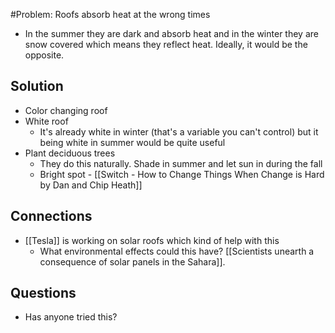 #Problem: Roofs absorb heat at the wrong times

- In the summer they are dark and absorb heat and in the winter they are snow covered which means they reflect heat. Ideally, it would be the opposite.

## Solution
- Color changing roof
- White roof
	- It's already white in winter (that's a variable you can't control) but it being white in summer would be quite useful
- Plant deciduous trees 
	- They do this naturally. Shade in summer and let sun in during the fall
	- Bright spot - [[Switch - How to Change Things When Change is Hard by Dan and Chip Heath]]

## Connections
- [[Tesla]] is working on solar roofs which kind of help with this
	- What environmental effects could this have? [[Scientists unearth a consequence of solar panels in the Sahara]]. 


## Questions
- Has anyone tried this?